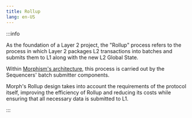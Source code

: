 ```yaml
---
title: Rollup
lang: en-US
---
```


:::info

As the foundation of a Layer 2 project, the "Rollup" process refers to the process in which Layer 2 packages L2 transactions into batches and submits them to L1 along with the new L2 Global State. 

Within [Morphism's architecture](../2-archi.md), this process is carried out by the Sequencers' batch submitter components.

Morph's Rollup design takes into account the requirements of the protocol itself, improving the efficiency of Rollup and reducing its costs while ensuring that all necessary data is submitted to L1.

:::